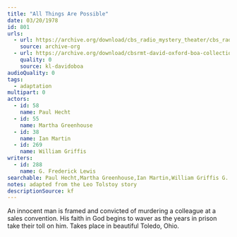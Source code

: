 ```yaml
---
title: "All Things Are Possible"
date: 03/20/1978
id: 801
urls: 
  - url: https://archive.org/download/cbs_radio_mystery_theater/cbs_radio_mystery_theater-0801-0850.zip/cbs_radio_mystery_theater-0801-0850%2Fcbsrmt_0801_all_things_are_possible.mp3
    source: archive-org
  - url: https://archive.org/download/cbsrmt-david-oxford-boa-collection/CBSRMT-780320-0801-All-Things-Are-Possible-(128-48)_WBBM-JE-{BoA}.mp3
    quality: 0
    source: kl-davidoboa
audioQuality: 0
tags: 
  - adaptation
multipart: 0
actors:  
  - id: 58
    name: Paul Hecht  
  - id: 55
    name: Martha Greenhouse  
  - id: 38
    name: Ian Martin  
  - id: 269
    name: William Griffis
writers:  
  - id: 288
    name: G. Frederick Lewis
searchable: Paul Hecht,Martha Greenhouse,Ian Martin,William Griffis G. Frederick Lewis
notes: adapted from the Leo Tolstoy story
descriptionSource: kf
---
```

An innocent man is framed and convicted of murdering a colleague at a sales convention. His faith in God begins to waver as the years in prison take their toll on him. Takes place in beautiful Toledo, Ohio.